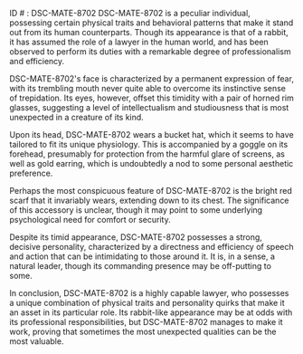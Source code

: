 ID # : DSC-MATE-8702
DSC-MATE-8702 is a peculiar individual, possessing certain physical traits and behavioral patterns that make it stand out from its human counterparts. Though its appearance is that of a rabbit, it has assumed the role of a lawyer in the human world, and has been observed to perform its duties with a remarkable degree of professionalism and efficiency.

DSC-MATE-8702's face is characterized by a permanent expression of fear, with its trembling mouth never quite able to overcome its instinctive sense of trepidation. Its eyes, however, offset this timidity with a pair of horned rim glasses, suggesting a level of intellectualism and studiousness that is most unexpected in a creature of its kind.

Upon its head, DSC-MATE-8702 wears a bucket hat, which it seems to have tailored to fit its unique physiology. This is accompanied by a goggle on its forehead, presumably for protection from the harmful glare of screens, as well as gold earring, which is undoubtedly a nod to some personal aesthetic preference.

Perhaps the most conspicuous feature of DSC-MATE-8702 is the bright red scarf that it invariably wears, extending down to its chest. The significance of this accessory is unclear, though it may point to some underlying psychological need for comfort or security.

Despite its timid appearance, DSC-MATE-8702 possesses a strong, decisive personality, characterized by a directness and efficiency of speech and action that can be intimidating to those around it. It is, in a sense, a natural leader, though its commanding presence may be off-putting to some.

In conclusion, DSC-MATE-8702 is a highly capable lawyer, who possesses a unique combination of physical traits and personality quirks that make it an asset in its particular role. Its rabbit-like appearance may be at odds with its professional responsibilities, but DSC-MATE-8702 manages to make it work, proving that sometimes the most unexpected qualities can be the most valuable.